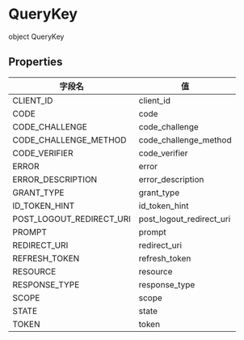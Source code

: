 # QueryKey


object QueryKey

## Properties

| 字段名 | 值 |
|---|---|
| CLIENT_ID | client_id |
| CODE | code |
| CODE_CHALLENGE | code_challenge |
| CODE_CHALLENGE_METHOD | code_challenge_method |
| CODE_VERIFIER | code_verifier |
| ERROR | error |
| ERROR_DESCRIPTION | error_description |
| GRANT_TYPE | grant_type |
| ID_TOKEN_HINT | id_token_hint |
| POST_LOGOUT_REDIRECT_URI | post_logout_redirect_uri |
| PROMPT | prompt |
| REDIRECT_URI | redirect_uri |
| REFRESH_TOKEN | refresh_token |
| RESOURCE | resource |
| RESPONSE_TYPE | response_type |
| SCOPE | scope |
| STATE | state |
| TOKEN | token |
